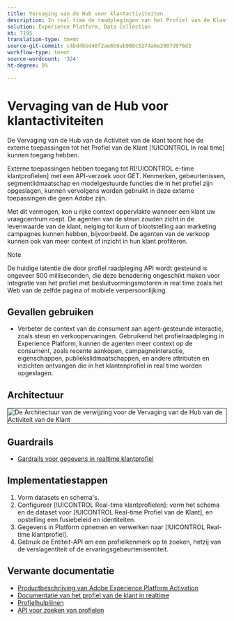 ```yaml
---
title: Vervaging van de Hub voor klantactiviteiten
description: In real time de raadplegingen van het Profiel van de Klant om context voor agent-gesteunde steun en verkoop te verstrekken.
solution: Experience Platform, Data Collection
kt: 7195
translation-type: tm+mt
source-git-commit: c4bd4bbd40f2ae6b9ab980c5274a6e2007d976d3
workflow-type: tm+mt
source-wordcount: '324'
ht-degree: 0%

---
```



# Vervaging van de Hub voor klantactiviteiten

De Vervaging van de Hub van de Activiteit van de klant toont hoe de externe toepassingen tot het Profiel van de Klant [!UICONTROL In real time] kunnen toegang hebben.

Externe toepassingen hebben toegang tot R[!UICONTROL e-time klantprofielen] met een API-verzoek voor GET. Kenmerken, gebeurtenissen, segmentlidmaatschap en modelgestuurde functies die in het profiel zijn opgeslagen, kunnen vervolgens worden gebruikt in deze externe toepassingen die geen Adobe zijn.

Met dit vermogen, kon u rijke context oppervlakte wanneer een klant uw vraagcentrum roept. De agenten van de steun zouden zicht in de levenwaarde van de klant, neiging tot kurn of blootstelling aan marketing campagnes kunnen hebben, bijvoorbeeld. De agenten van de verkoop kunnen ook van meer context of inzicht in hun klant profiteren.

>[!NOTE]
>
>De huidige latentie die door profiel raadpleging API wordt gesteund is ongeveer 500 milliseconden, die deze benadering ongeschikt maken voor integratie van het profiel met besluitvormingsmotoren in real time zoals het Web van de zelfde pagina of mobiele verpersoonlijking.

## Gevallen gebruiken

* Verbeter de context van de consument aan agent-gesteunde interactie, zoals steun en verkoopervaringen. Gebruikend het profielraadpleging in Experience Platform, kunnen de agenten meer context op de consument, zoals recente aankopen, campagneinteractie, eigenschappen, publiekslidmaatschappen, en andere attributen en inzichten ontvangen die in het klantenprofiel in real time worden opgeslagen.

## Architectuur

<img src="assets/cah.svg" alt="De Architectuur van de verwijzing voor de Vervaging van de Hub van de Activiteit van de Klant" style="border:1px solid #4a4a4a" />

## Guardrails

* [Gardrails voor gegevens in realtime klantprofiel](https://experienceleague.adobe.com/docs/experience-platform/profile/guardrails.html)

## Implementatiestappen

1. Vorm datasets en schema&#39;s.
1. Configureer [!UICONTROL Real-time klantprofielen]: vorm het schema en de dataset voor [!UICONTROL Real-time Profiel van de Klant], en opstelling een fusiebeleid en identiteiten.
1. Gegevens in Platform opnemen en verwerken naar [!UICONTROL Real-time klantprofiel].
1. Gebruik de Entiteit-API om een profielkenmerk op te zoeken, hetzij van de verslagentiteit of de ervaringsgebeurtenisentiteit.

## Verwante documentatie

* [Productbeschrijving van Adobe Experience Platform Activation](https://helpx.adobe.com/legal/product-descriptions/adobe-experience-platform0.html)
* [Documentatie van het profiel van de klant in realtime](https://experienceleague.adobe.com/docs/experience-platform/profile/home.html?lang=en)
* [Profielhulplijnen](https://experienceleague.adobe.com/docs/experience-platform/profile/guardrails.html)
* [API voor zoeken van profielen](https://www.adobe.io/apis/experienceplatform/home/api-reference.html)
